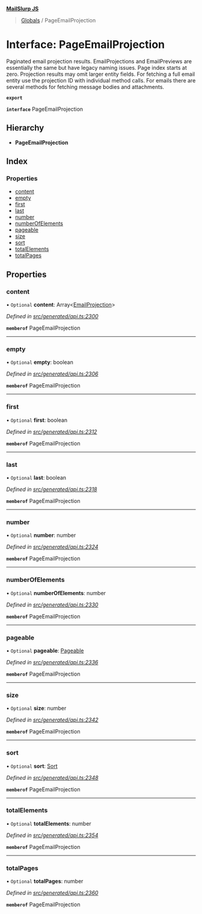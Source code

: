 **[MailSlurp JS](../README.md)**

> [Globals](../README.md) / PageEmailProjection

# Interface: PageEmailProjection

Paginated email projection results. EmailProjections and EmailPreviews are essentially the same but have legacy naming issues. Page index starts at zero. Projection results may omit larger entity fields. For fetching a full email entity use the projection ID with individual method calls. For emails there are several methods for fetching message bodies and attachments.

**`export`** 

**`interface`** PageEmailProjection

## Hierarchy

* **PageEmailProjection**

## Index

### Properties

* [content](pageemailprojection.md#content)
* [empty](pageemailprojection.md#empty)
* [first](pageemailprojection.md#first)
* [last](pageemailprojection.md#last)
* [number](pageemailprojection.md#number)
* [numberOfElements](pageemailprojection.md#numberofelements)
* [pageable](pageemailprojection.md#pageable)
* [size](pageemailprojection.md#size)
* [sort](pageemailprojection.md#sort)
* [totalElements](pageemailprojection.md#totalelements)
* [totalPages](pageemailprojection.md#totalpages)

## Properties

### content

• `Optional` **content**: Array\<[EmailProjection](emailprojection.md)>

*Defined in [src/generated/api.ts:2300](https://github.com/mailslurp/mailslurp-client/blob/359c034/src/generated/api.ts#L2300)*

**`memberof`** PageEmailProjection

___

### empty

• `Optional` **empty**: boolean

*Defined in [src/generated/api.ts:2306](https://github.com/mailslurp/mailslurp-client/blob/359c034/src/generated/api.ts#L2306)*

**`memberof`** PageEmailProjection

___

### first

• `Optional` **first**: boolean

*Defined in [src/generated/api.ts:2312](https://github.com/mailslurp/mailslurp-client/blob/359c034/src/generated/api.ts#L2312)*

**`memberof`** PageEmailProjection

___

### last

• `Optional` **last**: boolean

*Defined in [src/generated/api.ts:2318](https://github.com/mailslurp/mailslurp-client/blob/359c034/src/generated/api.ts#L2318)*

**`memberof`** PageEmailProjection

___

### number

• `Optional` **number**: number

*Defined in [src/generated/api.ts:2324](https://github.com/mailslurp/mailslurp-client/blob/359c034/src/generated/api.ts#L2324)*

**`memberof`** PageEmailProjection

___

### numberOfElements

• `Optional` **numberOfElements**: number

*Defined in [src/generated/api.ts:2330](https://github.com/mailslurp/mailslurp-client/blob/359c034/src/generated/api.ts#L2330)*

**`memberof`** PageEmailProjection

___

### pageable

• `Optional` **pageable**: [Pageable](pageable.md)

*Defined in [src/generated/api.ts:2336](https://github.com/mailslurp/mailslurp-client/blob/359c034/src/generated/api.ts#L2336)*

**`memberof`** PageEmailProjection

___

### size

• `Optional` **size**: number

*Defined in [src/generated/api.ts:2342](https://github.com/mailslurp/mailslurp-client/blob/359c034/src/generated/api.ts#L2342)*

**`memberof`** PageEmailProjection

___

### sort

• `Optional` **sort**: [Sort](sort.md)

*Defined in [src/generated/api.ts:2348](https://github.com/mailslurp/mailslurp-client/blob/359c034/src/generated/api.ts#L2348)*

**`memberof`** PageEmailProjection

___

### totalElements

• `Optional` **totalElements**: number

*Defined in [src/generated/api.ts:2354](https://github.com/mailslurp/mailslurp-client/blob/359c034/src/generated/api.ts#L2354)*

**`memberof`** PageEmailProjection

___

### totalPages

• `Optional` **totalPages**: number

*Defined in [src/generated/api.ts:2360](https://github.com/mailslurp/mailslurp-client/blob/359c034/src/generated/api.ts#L2360)*

**`memberof`** PageEmailProjection
